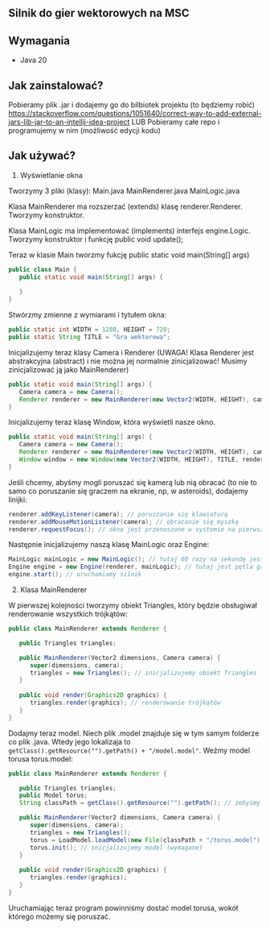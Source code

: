 Silnik do gier wektorowych na MSC
----------------------------------
Wymagania
----------------------
- Java 20

Jak zainstalować?
---------------------
Pobieramy plik .jar i dodajemy go do bilbiotek projektu (to będziemy robić) https://stackoverflow.com/questions/1051640/correct-way-to-add-external-jars-lib-jar-to-an-intellij-idea-project
LUB
Pobieramy całe repo i programujemy w nim (możliwość edycji kodu)

Jak używać?
----------------
1) Wyświetlanie okna

Tworzymy 3 pliki (klasy): Main.java MainRenderer.java MainLogic.java

Klasa MainRenderer ma rozszerzać (extends) klasę renderer.Renderer. Tworzymy konstruktor.

Klasa MainLogic ma implementować (implements) interfejs engine.Logic. Tworzymy konstruktor i funkcję public void update();

Teraz w klasie Main tworzmy fukcję public static void main(String[] args)
```java
public class Main {
   public static void main(String[] args) {
   
   }
}
```
Stwórzmy zmienne z wymiarami i tytułem okna:
```java
public static int WIDTH = 1280, HEIGHT = 720;
public static String TITLE = "Gra wektorowa";
```
Inicjalizujemy teraz klasy Camera i Renderer (UWAGA! Klasa Renderer jest abstrakcyjna (abstract) i nie można jej normalnie zinicjalizować! Musimy zinicjalizować ją jako MainRenderer)
```java
public static void main(String[] args) {
   Camera camera = new Camera();
   Renderer renderer = new MainRenderer(new Vector2(WIDTH, HEIGHT), camera);
}
```
Inicjalizujemy teraz klasę Window, która wyświetli nasze okno.
```java
public static void main(String[] args) {
   Camera camera = new Camera();
   Renderer renderer = new MainRenderer(new Vector2(WIDTH, HEIGHT), camera);
   Window window = new Window(new Vector2(WIDTH, HEIGHT), TITLE, renderer);
}
```
Jeśli chcemy, abyśmy mogli poruszać się kamerą lub nią obracać (to nie to samo co poruszanie się graczem na ekranie, np, w asteroids), dodajemy linijki:
```java
renderer.addKeyListener(camera); // poruszanie się klawiaturą
renderer.addMouseMotionListener(camera); // obracanie się myszką
renderer.requestFocus(); // okno jest przenoszone w systemie na pierwsze tło (ważne)
```
Następnie inicjalizujemy naszą klasę MainLogic oraz Engine:
```java
MainLogic mainLogic = new MainLogic(); // tutaj 60 razy na sekundę jest wykonywana logika
Engine engine = new Engine(renderer, mainLogic); // tutaj jest pętla gry
engine.start(); // uruchamiamy silnik
```
2) Klasa MainRenderer

W pierwszej kolejności tworzymy obiekt Triangles, który będzie obsługiwał renderowanie wszystkich trójkątów:
```java
public class MainRenderer extends Renderer {

   public Triangles triangles;

   public MainRenderer(Vector2 dimensions, Camera camera) {
      super(dimensions, camera);
      triangles = new Triangles(); // inicjalizujemy obiekt Triangles
   }
   
   public void render(Graphics2D graphics) {
      triangles.render(graphics); // renderowanie trójkątów
   }
}
```

Dodajmy teraz model. Niech plik .model znajduje się w tym samym folderze co plik .java. Wtedy jego lokalizaja to `getClass().getResource("").getPath() + "/model.model"`.
Weźmy model torusa torus.model:

```java
public class MainRenderer extends Renderer {

   public Triangles triangles;
   public Model torus;
   String classPath = getClass().getResource("").getPath(); // żebyśmy nie musieli tego pisać za każdym razem

   public MainRenderer(Vector2 dimensions, Camera camera) {
      super(dimensions, camera);
      triangles = new Triangles();
      torus = LoadModel.loadModel(new File(classPath + "/torus.model"), Color.green, camera.renderer, camera); // ładujemy model z pliku
      torus.init(); // inicjalizujemy model (wymagane)
   }
   
   public void render(Graphics2D graphics) {
      triangles.render(graphics); 
   }
}
```
Uruchamiając teraz program powinniśmy dostać model torusa, wokół którego możemy się poruszać.
